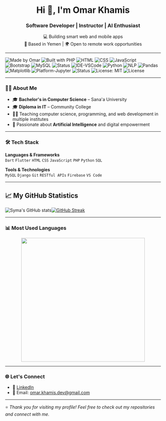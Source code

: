 <h1 align="center">Hi 👋, I'm Omar Khamis</h1>
<h3 align="center">Software Developer | Instructor | AI Enthusiast</h3>

<p align="center">
  💻 Building smart web and mobile apps <br>
  📍 Based in Yemen | 🌍 Open to remote work opportunities
</p>

---


![Made by Omar](https://img.shields.io/badge/Made%20by-Omar%20Khamis-blueviolet)
![Built with PHP](https://img.shields.io/badge/Built%20with-PHP-blue)
![HTML](https://img.shields.io/badge/Markup-HTML5-orange)
![CSS](https://img.shields.io/badge/Style-CSS-blue)
![JavaScript](https://img.shields.io/badge/Code-JavaScript-yellow)
![Bootstrap](https://img.shields.io/badge/Framework-Bootstrap-purple)
![MySQL](https://img.shields.io/badge/Database-MySQL-blue)
![Status](https://img.shields.io/badge/Status-Active-brightgreen)
![IDE-VSCode](https://img.shields.io/badge/IDE-VS%20Code-007ACC?logo=visualstudiocode&logoColor=white)
![Python](https://img.shields.io/badge/Python-3.10+-blue.svg?logo=python)
![NLP](https://img.shields.io/badge/NLP-Scikit--learn-brightgreen.svg)
![Pandas](https://img.shields.io/badge/Data-Pandas-yellow.svg)
![Matplotlib](https://img.shields.io/badge/Visualization-Matplotlib-orange)
![Platform-Jupyter](https://img.shields.io/badge/Notebook-Jupyter-orange?logo=jupyter)
![Status](https://img.shields.io/badge/Status-In%20Progress-yellow)
![License: MIT](https://img.shields.io/badge/License-MIT-yellow.svg)
![License](https://img.shields.io/badge/License-Apache%202.0-blue.svg)

---

### 👨‍💻 About Me

- 🎓 **Bachelor's in Computer Science** – Sana'a University  
- 🎓 **Diploma in IT** – Community College  
- 👨‍🏫 Teaching computer science, programming, and web development in multiple institutes  
- 🚀 Passionate about **Artificial Intelligence** and digital empowerment  

---

### 🛠️ Tech Stack

**Languages & Frameworks**  
`Dart` `Flutter` `HTML` `CSS` `JavaScript` `PHP` `Python` `SQL`  

**Tools & Technologies**  
`MySQL` `Django` `Git` `RESTful APIs` `Firebase` `VS Code`  

---

## 📈 My GitHub Statistics

![Syma's GitHub stats](https://github-readme-stats.vercel.app/api?username=omar-khamis-dev&show_icons=true&layout=compact&card_width=220&theme=dark)[![GitHub Streak](https://github-readme-streak-stats.herokuapp.com?user=omar-khamis-dev&theme=dark&card_width=320)](https://git.io/streak-stats)

---

### 📊 Most Used Languages

<div align="center">
  <img src="https://github-readme-stats.vercel.app/api/top-langs/?username=omar-khamis-dev&langs_count=8&layout=compact&theme=dracula&hide_border=false" width="400px">
</div> 

---

### 🌐 Let's Connect

- 💼 [LinkedIn](https://www.linkedin.com/in/omar-khamis-dev)  
- 📧 Email: omar.khamis.dev@gmail.com

---

⭐️ *Thank you for visiting my profile! Feel free to check out my repositories and connect with me.*

